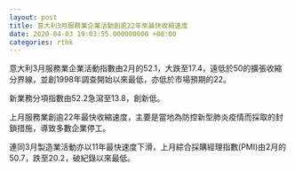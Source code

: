 ```yaml
---
layout: post
title: 意大利3月服務業企業活動創逾22年來最快收縮速度
date: 2020-04-03 19:03:55.000000000 +08:00
categories: rthk
---
```


意大利3月服務業企業活動指數由2月的52.1，大跌至17.4，遠低於50的擴張收縮分界線，並創1998年調查開始以來最低，亦低於市場預期的22。

新業務分項指數由52.2急瀉至13.8，創新低。

上月服務業創逾22年最快收縮速度，主要是當地為防控新型肺炎疫情而採取的封鎖措施，導致多數企業停工。

連同3月製造業活動亦以11年最快速度下滑，上月綜合採購經理指數(PMI)由2月的50.7，跌至20.2，破紀錄以來最低。
